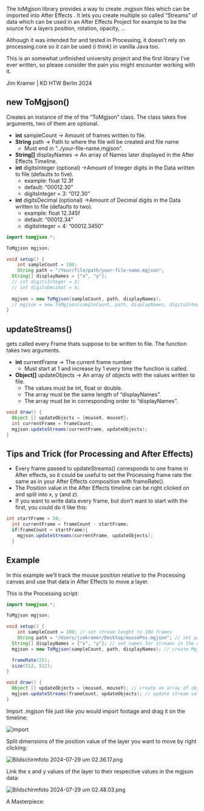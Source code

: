 The toMgjson library provides a way to create .mgjson files which can be imported into After Effects . It lets you create multiple so called “Streams” of data which can be used in an After Effects Project for example to be the source for a layers position, rotation, opacity, …

Although it was intended for and tested in Processing, it doesn’t rely on processing.core so it can be used (i think) in vanilla Java too.

This is an somewhat unfinished university project and the first library I’ve ever written, so please consider the pain you might encounter working with it.

Jim Kramer | KD HTW Berlin 2024 

## **new ToMgjson()**

Creates an instance of the of the “ToMgjson” class. The class takes five arguments, two of them are optional.

- **int** sampleCount → Amount of frames written to file.
- **String** path → Path to where the file will be created and file name
    - Must end in “../your-file-name.mgjson”.
- **String[]** displayNames → An array of Names later displayed in the After Effects Timeline.
- **int** digitsInteger (optional) →Amount of Integer digits in the Data written to file (defaults to five).
    - example: float 12.3f
    - default: “00012.30”
    - digitsInteger = 3: “012.30”
- **int** digitsDecimal (optional) →Amount of Decimal digits in the Data written to file (defaults to two).
    - example: float 12.345f
    - default: “00012.34”
    - digitsInteger = 4: “00012.3450”

```java
import tomgjson.*;

ToMgjson mgjson;

void setup() {
	int sampleCount = 100;
	String path = "/Your/file/path/your-file-name.mgjson";
  String[] displayNames = {"x", "y"};
  // int digitsInteger = 3;
  // int digitsDecimal = 4;
  
  mgjson = new ToMgjson(sampleCount, path, displayNames);
  // mgjson = new ToMgjson(sampleCount, path, displayNames, digitsInteger, digitsDecimal);
}
```

## updateStreams()

gets called every Frame thats suppose to be written to file. The function takes two arguments.

- **int** currentFrame → The current frame number
    - Must start at 1 and increase by 1 every time the function is called.
- **Object[]** updateObjects → An array of objects with the values written to file.
    - The values must be int, float or double.
    - The array must be the same length of “displayNames”.
    - The array must be in corresponding order to “displayNames”.

```java
void draw() {
  Object [] updateObjects = {mouseX, mouseY};
  int currentFrame = frameCount;
  mgjson.updateStreams(currentFrame, updateObjects);
}
```

## Tips and Trick (for Processing and After Effects)

- Every frame passed to updateStreams() corresponds to one frame in After effects, so it could be useful to set the Processing frame rate the same as in your After Effects composition with frameRate().
- The Position value in the After Effects timeline can be right clicked on and split into x, y (and z).
- If you want to write data every frame, but don’t want to start with the first, you could do it like this:

```java
int startFrame = 50;
  int currentFrame = frameCount - startFrame;
  if(frameCount > startFrame){
    mgjson.updateStreams(currentFrame, updateObjects); 
  }
```
## Example

In this example we’ll track the mouse position relative to the Processing canvas and use that data in After Effects to move a layer.

This is the Processing script:

```java
import tomgjson.*;

ToMgjson mgjson;

void setup() {
	int sampleCount = 100; // set stream lenght to 100 frames
	String path = "/Users/jimkramer/Desktop/mousePos.mgjson"; // set path where file is created
  String[] displayNames = {"x", "y"}; // set names for streams in the After Effects timeline
  mgjson = new ToMgjson(sampleCount, path, displayNames); // create Mgjson class innstance

  frameRate(25);
  size(512, 512);
}

void draw() {
  Object [] updateObjects = {mouseX, mouseY}; // create an array of objects with the current mouse x and y position
  mgjson.updateStreams(frameCount, updateObjects); // update stream values
}
```

Import .mgjson file just like you would import footage and drag it on the timeline:

![import](https://github.com/jimtaremkrischankramer/toMgjson/web/readme_img/import.png?raw=true)

Split dimensions of the position value of the layer you want to move by right clicking:

![Bildschirmfoto 2024-07-29 um 02.36.17.png](https://prod-files-secure.s3.us-west-2.amazonaws.com/be048de9-4f02-497b-8f49-1837c85ac3f8/662be881-062e-4d3c-95b2-af14bb3a25f1/Bildschirmfoto_2024-07-29_um_02.36.17.png)

Link the x and y values of the layer to their respective values in the mgjson data:

![Bildschirmfoto 2024-07-29 um 02.48.03.png](https://prod-files-secure.s3.us-west-2.amazonaws.com/be048de9-4f02-497b-8f49-1837c85ac3f8/1d5777e5-c3d1-4af2-a0ce-04180333cd94/3a8690b8-d41a-4c14-958d-c681479dab4c.png)

A Masterpiece:
